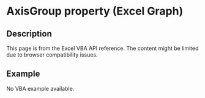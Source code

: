 # AxisGroup property (Excel Graph)

## Description
This page is from the Excel VBA API reference. The content might be limited due to browser compatibility issues.

## Example
No VBA example available.
